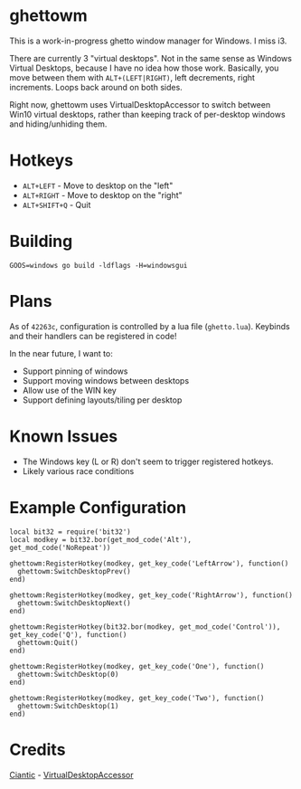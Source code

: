 ghettowm
========

This is a work-in-progress ghetto window manager for Windows. I miss i3.

There are currently 3 "virtual desktops".
Not in the same sense as Windows Virtual Desktops, because I have no idea how those work.
Basically, you move between them with `ALT+(LEFT|RIGHT)`, left decrements, right increments.
Loops back around on both sides.

Right now, ghettowm uses VirtualDesktopAccessor to switch between Win10 virtual desktops,
rather than keeping track of per-desktop windows and hiding/unhiding them.

Hotkeys
=======

- `ALT+LEFT` - Move to desktop on the "left"
- `ALT+RIGHT` - Move to desktop on the "right"
- `ALT+SHIFT+Q` - Quit

Building
========

`GOOS=windows go build -ldflags -H=windowsgui`

Plans
=====

As of `42263c`, configuration is controlled by a lua file (`ghetto.lua`).
Keybinds and their handlers can be registered in code!

In the near future, I want to:

- Support pinning of windows
- Support moving windows between desktops
- Allow use of the WIN key
- Support defining layouts/tiling per desktop

Known Issues
============

- The Windows key (L or R) don't seem to trigger registered hotkeys.
- Likely various race conditions

Example Configuration
=====================

```
local bit32 = require('bit32')
local modkey = bit32.bor(get_mod_code('Alt'), get_mod_code('NoRepeat'))

ghettowm:RegisterHotkey(modkey, get_key_code('LeftArrow'), function()
  ghettowm:SwitchDesktopPrev()
end)

ghettowm:RegisterHotkey(modkey, get_key_code('RightArrow'), function()
  ghettowm:SwitchDesktopNext()
end)

ghettowm:RegisterHotkey(bit32.bor(modkey, get_mod_code('Control')), get_key_code('Q'), function()
  ghettowm:Quit()
end)

ghettowm:RegisterHotkey(modkey, get_key_code('One'), function()
  ghettowm:SwitchDesktop(0)
end)

ghettowm:RegisterHotkey(modkey, get_key_code('Two'), function()
  ghettowm:SwitchDesktop(1)
end)
```

Credits
=======

[Ciantic](https://github.com/Ciantic) - [VirtualDesktopAccessor](https://github.com/Ciantic/VirtualDesktopAccessor)
